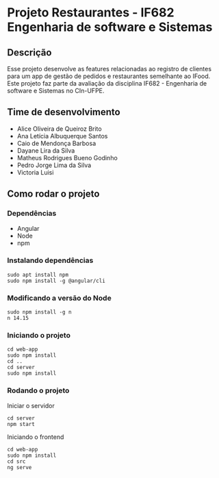 # Projeto Restaurantes - IF682 Engenharia de software e Sistemas

## Descrição
Esse projeto desenvolve as features relacionadas ao registro de clientes para um app de gestão de pedidos e restaurantes semelhante ao IFood. Este projeto faz parte da avaliação da disciplina IF682 - Engenharia de software e Sistemas no CIn-UFPE.

## Time de desenvolvimento
- Alice Oliveira de Queiroz Brito
- Ana Letícia Albuquerque Santos
- Caio de Mendonça Barbosa
- Dayane Lira da Silva
- Matheus Rodrigues Bueno Godinho
- Pedro Jorge Lima da Silva
- Victoria Luisi

## Como rodar o projeto

### Dependências

- Angular
- Node 
- npm

### Instalando dependências 
```
sudo apt install npm
sudo npm install -g @angular/cli
```

### Modificando a versão do Node
```
sudo npm install -g n
n 14.15
```

### Iniciando o projeto
```
cd web-app
sudo npm install
cd ..
cd server
sudo npm install
```
### Rodando o projeto
Iniciar o servidor
```
cd server
npm start
```
Iniciando o frontend
```
cd web-app
sudo npm install 
cd src
ng serve
```
